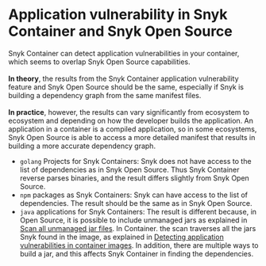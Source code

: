 # Application vulnerability in Snyk Container and Snyk Open Source

Snyk Container can detect application vulnerabilities in your container, which seems to overlap Snyk Open Source capabilities.\
\
**In theory**, the results from the Snyk Container application vulnerability feature and Snyk Open Source should be the same, especially if Snyk is building a dependency graph from the same manifest files.\
\
**In practice**, however, the results can vary significantly from ecosystem to ecosystem and depending on how the developer builds the application. An application in a container is a compiled application, so in some ecosystems, Snyk Open Source is able to access a more detailed manifest that results in building a more accurate dependency graph.

* `golang` Projects for Snyk Containers: Snyk does not have access to the list of dependencies as in Snyk Open Source. Thus Snyk Container reverse parses binaries, and the result differs slightly from Snyk Open Source.
* `npm` packages as Snyk Containers: Snyk can have access to the list of dependencies. The result should be the same as in Snyk Open Source.
* `java` applications for Snyk Containers: The result is different because, in Open Source, it is possible to include unmanaged jars as explained in [Scan all unmanaged jar files](../../snyk-cli/scan-and-maintain-projects-using-the-cli/scan-all-unmanaged-jar-files.md). In Container. the scan traverses all the jars Snyk found in the image, as explained in [Detecting application vulnerabilities in container images](../use-snyk-container/detecting-application-vulnerabilities-in-container-images.md). In addition, there are multiple ways to build a jar, and this affects Snyk Container in finding the dependencies.
